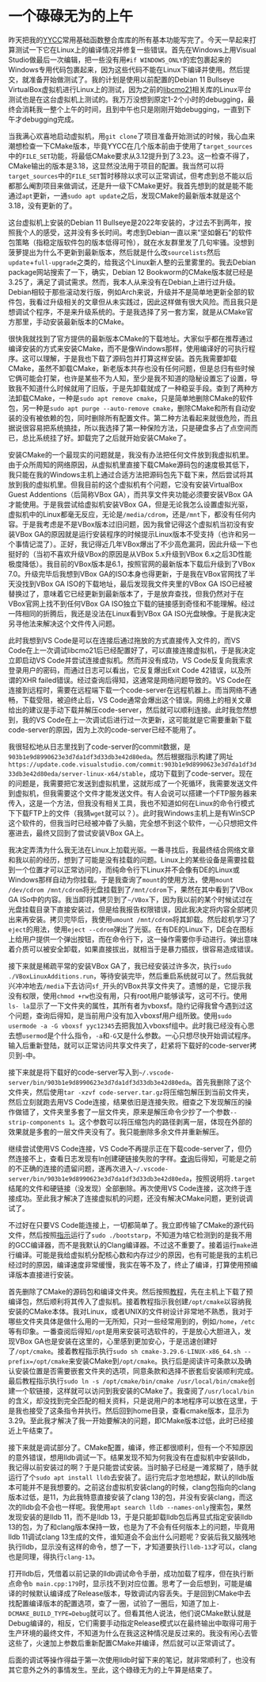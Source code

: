 # 一个碌碌无为的上午

昨天把我的[YYCC](https://github.com/yyc12345/YYCCommonplace)常用基础函数整合库库的所有基本功能写完了。今天一早起来打算测试一下它在Linux上的编译情况并修复一些错误。首先在Windows上用Visual Studio做最后一次编辑，把一些没有用`#if WINDOWS_ONLY`的宏包裹起来的Windows专用代码包裹起来，因为这些代码不能在Linux下编译并使用。然后提交，就准备开始做测试了。我的计划是使用以前配置的Debian 11 Bullseye VirtualBox虚拟机进行Linux上的测试，因为之前的[libcmo21](https://github.com/yyc12345/libcmo21)相关库的Linux平台测试也是在这台虚拟机上测试的。我万万没想到原定1-2个小时的debugging，最终会消耗我一整个上午的时间，且到中午也只是刚刚开始debugging，一直到下午才debugging完成。

当我满心欢喜地启动虚拟机，用`git clone`了项目准备开始测试的时候，我心血来潮想检查一下CMake版本，毕竟YYCC在几个版本前由于使用了`target_sources`中的`FILE_SET`功能，将最低CMake要求从3.12提升到了3.23。这一检查不得了，CMake输出的版本是3.18，这显然没法用于项目的配置。我当然可以将`target_sources`中的`FILE_SET`暂时移除以求可以正常调试，但考虑到总不能以后都那么阉割项目来做调试，还是升一级下CMake更好。我首先想到的就是能不能通过`apt`更新，一通`sudo apt update`之后，发现CMake的最新版本就是这个3.18，没有更新的了。

这台虚拟机上安装的Debian 11 Bullseye是2022年安装的，才过去不到两年，按照我个人的感受，这并没有多长时间。考虑到Debian一直以来“坚如磐石”的软件包策略（指稳定版软件包的版本低得可怜），就在水友群里发了几句牢骚。没想到菠萝提出为什么不更新到最新版本，然后就是什么改`sourcelists`然后`update`+`full-upgrade`之类的，给我这个Linux新人整的云里雾里的。我去Debian package网站搜索了一下，确实，Debian 12 Bookworm的CMake版本就已经是3.25了，满足了调试需求。然而，我本人从来没有在Debian上进行过升级。Debian相较于那些滚动发行版，例如Arch来说，升级并不是简单地更新全部的软件包，我看过升级相关的文章但从未实践过，因此这样做有很大风险。而且我只是想调试个程序，不是来升级系统的。于是我选择了另一套方案，就是从CMake官方那里，手动安装最新版本的CMake。

很快我就找到了官方提供的最新版本CMake的下载地址。大家似乎都在推荐通过编译安装的方式来安装CMake，而不是像Windows那样，使用编译好的可执行程序。这可以理解，于是我也下载了源码包并打算这样安装。首先我需要卸载CMake，虽然不卸载CMake，新老版本共存也没有任何问题，但是总归有些时候它俩可能会打架，也许是某些不为人知，至少是我不知道的隐秘设置忘了设置，导致我不知道什么时候就用了旧版，于是先卸载就成了一种稳妥手段。查到了两种方法卸载CMake，一种是`sudo apt remove cmake`，只是简单地删除CMake的软件包，另一种是`sudo apt purge --auto-remove cmake`，删除CMake和所有自动安装的没有被依赖的包，同时删除所有配置文件。第二种方法看起来就很危险，而且据说很容易把系统搞挂，所以我选择了第一种保险方法，只是硬盘多占了点空间而已，总比系统挂了好。卸载完了之后就开始安装CMake了。

安装CMake的一个最现实的问题就是，我没有办法把任何文件放到我虚拟机里。由于众所周知的网络原因，从虚拟机里直接下载CMake源码包的速度极其低下，我只能在我的Windows主机上通过合适方法把源码包先下载下来，然后尝试将其放到我的虚拟机里。但我目前的这个虚拟机有个问题，它没有安装VirtualBox Guest Addentions（后简称VBox GA），而共享文件夹功能必须要安装VBox GA才能使用。于是我尝试给虚拟机安装VBox GA，但是无论我怎么设置虚拟光驱，虚拟机中的Linux都毫无反应，无论是`/media/cdrom`，还是`/mnt`下，都没有任何内容。于是我考虑是不是VBox版本过旧问题，因为我曾记得这个虚拟机当初没有安装VBox GA的原因就是运行安装程序的时候提示Linux版本不受支持（也许和另一个事情记混了）。正好，我记得近几年VBox爆出了不少高危漏洞，因此升级一下也挺好的（当初不喜欢升级VBox的原因是从VBox 5.x升级到VBox 6.x之后3D性能极度降低）。我目前的VBox版本是6.1，按照官网的最新版本下载后升级到了VBox 7.0。升级完毕后我想到VBox GA的ISO本身也得更新，于是我在VBox官网找了半天没找到VBox GA ISO的下载地址，最后发现我文件夹里的VBox GA ISO已经被替换过了，意味着它已经更新到最新版本了，于是放弃查找，但我仍然对于在VBox官网上找不到任何VBox GA ISO独立下载的链接感到奇怪和不能理解。经过一阵相同的折腾后，我还是没法在Linux看到VBox GA ISO光盘映像。于是我决定另寻他法来解决这个文件传入问题。

此时我想到VS Code是可以在连接后通过拖放的方式直接传入文件的，而VS Code在上一次调试libcmo21后已经配置好了，可以直接连接虚拟机，于是我决定立即启动VS Code并尝试连接虚拟机。然而并没有成功，VS Code反复向我索求登录用户的密码，而通过日志可以看出，它反复爆出Exit Code 42错误，以及所谓的XHR failed错误。经过查询后得知，这通常是网络问题导致的。VS Code在连接到远程时，需要在远程端下载一个code-server在远程机器上。而当网络不通畅，下载受阻，被迫终止后，VS Code通常会爆出这个错误。网络上的相关文章给出的建议是手动下载并解压code-server，然后就可以顺利连接。此时我忽然想到，我的VS Code在上一次调试后进行过一次更新，这可能就是它需要重新下载code-server的原因，因为上次的code-server已经不能用了。

我很轻松地从日志里找到了code-server的commit数据，是`903b1e9d8990623e3d7da1df3d33db3e42d80eda`。然后根据指示构建了网址`https://update.code.visualstudio.com/commit:903b1e9d8990623e3d7da1df3d33db3e42d80eda/server-linux-x64/stable`，成功下载到了code-server。现在的问题是，我需要把它发送到虚拟机里，这就形成了一个死循环，我需要发送文件到虚拟机，但我需要这个文件才能发送文件。有人会说可以搭建一个FTP服务器来传入，这是一个方法，但我没有相关工具，我也不知道如何在Linux的命令行模式下下载FTP上的文件（我猜`wget`就可以？）。此时我Windows主机上是有WinSCP这个软件的，但我当时已经被冲昏了头脑，完全想不到这个软件，一心只想把文件塞进去，最终又回到了尝试安装VBox GA上。

我决定弄清为什么我无法在Linux上加载光驱。一番寻找后，我最终结合网络文章和我以前的经历，想到了可能是没有挂载的问题。Linux上的某些设备是需要挂载到一个位置才可以正常访问的，而纯命令行下Linux并不会像有DE的Linux或Windows那样自动为你挂载。于是我查询了`mount`的使用方法，使用`mount /dev/cdrom /mnt/cdrom`将光盘挂载到了`/mnt/cdrom`下，果然在其中看到了VBox GA ISo中的内容。我当即将其拷贝到了`~/VBox`下，因为我以前的某个时候试过在光盘挂载目录下直接安装过，但是给我报告权限错误，因此我决定将内容全部拷贝出来再安装。拷贝完毕后，我使用`umount /mnt/cdrom`将其卸载。然后趁机学习了`eject`的用法，使用`eject --cdrom`弹出了光驱。在有DE的Linux下，DE会在图标上给用户提供一个弹出按钮，而在命令行下，这一操作需要你手动进行。弹出意味着介质可以被安全卸载，如果直接拔出，就相当于是暴力插拔，很容易造成错误。

接下来就是稀疏平常的安装VBox GA了，我已经安装过许多次，执行`sudo ./VBoxLinuxAdditions.run`，等待安装完毕，然后重启系统就可以了。然后我就兴冲冲地去`/media`下去访问`sf_`开头的VBox共享文件夹了。遗憾的是，它提示我没有权限，使用`chmod +rw`也没有用，只有root用户能够读写，这可不行。使用`ls- la`显示了一下文件夹的属性，其所有者为vboxsf。隐约记得我曾今遇到过这个问题，查询后得知，是当前用户没有加入vboxsf用户组所致。使用`sudo usermode -a -G vboxsf yyc12345`去把我加入vboxsf组中。此时我已经没有心思去想`usermod`是个什么指令，`-a`和`-G`又是什么参数。一心只想尽快开始调试程序。输入后重新登陆，就可以正常访问共享文件夹了，赶紧将下载好的code-server拷贝到`~`中。

接下来就是将下载好的code-server写入到`~/.vscode-server/bin/903b1e9d8990623e3d7da1df3d33db3e42d80eda`。首先我删除了这个文件夹，然后使用`tar -xzvf code-server.tar.gz`将压缩包解压到当前文件夹，然后立刻就跑去用VS Code连接，结果依旧是连接失败。细查之下发现解压的操作做错了，文件夹里多套了一层文件夹，原来是解压命令少抄了一个参数`--strip-components 1`。这个参数可以将压缩包内的路径剥离一层，体现在外部的效果就是多套的一层文件夹没有了。我只能删除多余文件并重新解压。

继续尝试使用VS Code连接，VS Code不再提示正在下载code-server了，但仍然连接不上，查看日志发现有ln创建硬链接失败的字样。[查询](https://stackoverflow.com/questions/60868067/vs-code-cant-ssh-to-server-failed-to-create-hard-link)后得知，可能是之前的不正确的连接的遗留问题，遂再次进入`~/.vscode-server/bin/903b1e9d8990623e3d7da1df3d33db3e42d80eda`，按照说明将`.target`结尾的文件和硬链接（没发现）全部删除。再次使用VS Code连接，这次终于连接成功。至此我才解决了连接虚拟机的问题，还没有解决CMake问题，更别说调试了。

不过好在只要VS Code能连接上，一切都简单了。我立即传输了CMake的源代码文件，然后按照[指示](https://cn.linux-console.net/?p=14410)运行了`sudo ./bootstarp`，不知道为啥它检测到的是我不用的GCC编译器，而不是我默认的Clang编译器。不过这不重要了。接着运行`make`进行编译。可能是我给虚拟机分配核心数和内存过少的原因，也有可能是我的主机已经过时的原因，编译速度非常缓慢，我实在等不及了，终止了编译，打算使用预编译版本直接进行安装。

首先删除了CMake的源码包和编译文件夹。然后按照[教程](https://askubuntu.com/questions/355565/how-do-i-install-the-latest-version-of-cmake-from-the-command-line)，先在主机上下载了预编译包，然后顺利将其传入了虚拟机。接着教程指示我创建`/opt/cmake`以容纳我安装的CMake本体。我对Linux，或者UNIX的文件树设计非常地不熟悉，我对于哪些文件夹具体是做什么用的一无所知，只对一些经常用到的，例如`/home`，`/etc`等有印象。一番查阅后得知`/opt`是用来安装可选软件的，于是放心大胆进入，发现VBox GA也是安装在这里的，心里感到更加安心，于是迅速创建好了`/opt/cmake`。接着教程指示执行`sudo sh cmake-3.29.6-LINUX-x86_64.sh --prefix=/opt/cmake`来安装CMake到`/opt/cmake`。执行后是阅读许可条款以及确认安装位置是否需要嵌套文件夹的选项，同意条款和选择不嵌套后安装顺利完成。最后教程指示执行`sudo ln -s /opt/cmake/bin/cmake /usr/local/bin/cmake`创建一个软链接，这样就可以访问到我安装的CMake了。我查阅了`/usr/local/bin`的含义，却没找到完全匹配的相关资料，只是说用户的本地程序可以放在这里，于是我也接受了这条指令并执行。然后回到home目录，查看cmake版本，显示为3.29。至此我才解决了我一开始要解决的问题，即CMake版本过低，此时已经接近上午结束了。

接下来就是调试部分了。CMake配置，编译，修正都很顺利，但有一个不知原因的意外错误，想用lldb调试一下。结果发现不知为何我没有在虚拟机中安装lldb，我记得以前安装过的啊？于是只能尝试安装。当时脑子已经是一滩浆糊了，随手就运行了个`sudo apt install lldb`去安装了。运行完后才忽地想起，默认的lldb版本可能并不是我想要的。之前这台虚拟机安装clang的时候，clang包指向的clang版本过低，是11，为此我特意直接安装了clang 13的包，并没有安装clang，而这次的lldb会不会也一样呢。我使用`apt search lldb --names-only`搜索包，果然发现安装的是lldb 11，而不是lldb 13，于是只能卸载lldb包后再显式指定安装lldb 13的包，为了和clang版本保持一致，也是为了不会有任何版本上的问题，毕竟用lldb 11调试clang 13生成的文件，谁知道会不会出什么问题呢？安装后我又脑残地执行lldb，显示没有这样的命令，想了一下，才知道要执行`lldb-13`才可以，clang也是同理，得执行`clang-13`。

打开lldb后，凭借着以前记录的lldb调试命令手册，成功加载了程序，但在执行断点命令`b main.cpp:179`时，显示找不到对应位置。思考了一会后想到，可能是编译的时候默认编译成了Release版本，导致调试内容丢失。于是回到CMake中去找配置编译版本的配置选项，查了一圈，试验了一圈后，知道了加上`-DCMAKE_BUILD_TYPE=Debug`就可以了。但看其他人说法，他们说CMake默认就是Debug编译的，相反，它们需要手动指定Release模式以在最终输出中取得可用于生产环境的最终文件，不知道为什么在我这这种情况是反过来的。我没有闲心去管这些了，火速加上参数后重新配置CMake并编译，然后就可以正常调试了。

后面的调试等操作得益于第一次使用lldb时留下来的笔记，就非常顺利了，也没有其它意外之外的事情发生。至此，这个碌碌无为的上午算是结束了。
